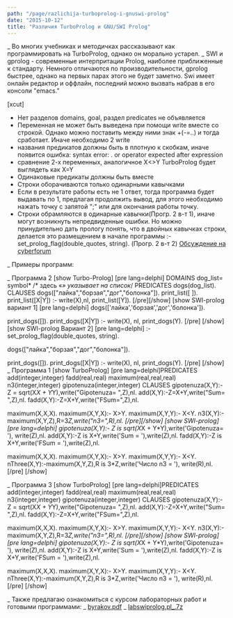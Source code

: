 ```yaml
---
path: "/page/razlichija-turboprolog-i-gnuswi-prolog"
date: "2015-10-12"
title: "Различия TurboProlog и GNU/SWI Prolog"
---
```

_ Во многих учебниках и методичках рассказывают как программировать на TurboProlog, однако он морально устарел.
_ SWI и gprolog - современные интерпритации Prolog, наиболее приближенные к стандарту. Немного отличаются по производительности, gprolog быстрее, однако на первых парах этого не будет заметно. Swi имеет онлайн редактор и оффлайн, последний можно вызвать набрав в его консоли "emacs."


[xcut]

* Нет разделов domains, goal, раздел predicates не объявляется
* Переменная не может быть выведена при помощи write вместе со строкой. Однако можно поставить между ними знак +(-=..) и тогда сработает. Иначе необходимо 2 write
* названия предикатов должны быть в плотную к скобкам, иначе появится ошибка:
syntax error: . or operator expected after expression
* сравнение 2-х переменных, аналогичное X<>Y TurboProlog будет выглядеть как X=Y
* Одинаковые предикаты должны быть вместе
* Строки оборачиваются только одинарными кавычками
* Если в результате работы есть не 1 ответ, тогда программа будет выдавать по 1, предлагая продолжить вывод, для этого необходимо нажать точку с запятой ";" или для окончания работы точку.
* Строки обрамляются в одинарные кавычки(Прогр. 2 в-т 1), иначе могут возникнуть непредвиденные ошибки. Но можно принудительно дать прологу понять, что в двойных кавычках строки, делается это размещением в начале программы :- set_prolog_flag(double_quotes, string). (Прогр. 2 в-т 2) <a href ="http://www.cyberforum.ru/prolog/thread1551889.html">Обсуждение на cyberforum</a>

_ Примеры программ:

_ Программа 2
[show Turbo-Prolog]
[pre lang=delphi]
DOMAINS
dog_list= symbol* /* здесь «*» указывает на список*/
PREDICATES
dogs(dog_list).
CLAUSES
dogs(["лайка","борзая","дог","болонка"]).
print_list([ ]).
print_list([X|Y]) :- write(X),nl, print_list([Y]).
[/pre][/show]
[show SWI-prolog вариант 1]
[pre lang=delphi]
dogs(['лайка','борзая','дог','болонка']).
 
print_dogs([]).
print_dogs([X|Y]) :-
    write(X), nl,
    print_dogs(Y).
[/pre]
[/show]
[show SWI-prolog Вариант 2]
[pre lang=delphi]
:- set_prolog_flag(double_quotes, string).
 
dogs(["лайка","борзая","дог","болонка"]).
 
print_dogs([]).
print_dogs([X|Y]) :-
    write(X), nl,
    print_dogs(Y).
[/pre]
[/show]
_ Программа 1
[show TurboProlog]
[pre lang=delphi]PREDICATES
add(integer,integer)
fadd(real,real)
maximum(real,real,real)
n3(integer,integer)
gipotenuza(integer,integer)
CLAUSES
gipotenuza(X,Y):- Z = sqrt(X*X + Y*Y),write("Gipotenuza= ",Z),nl.
add(X,Y):-Z=X+Y,write("Sum= ",Z),nl.
fadd(X,Y):-Z=X+Y,write("FSum=",Z),nl.

maximum(X,X,X).
maximum(X,Y,X):- X>Y.
maximum(X,Y,Y):- X<Y.
n3(X,Y):-maximum(X,Y,Z),R=3*Z,write("n3=",R),nl.
[/pre][/show]
[show SWI-prolog]
[pre lang=delphi]
gipotenuza(X,Y):- Z is sqrt(X*X + Y*Y),write('Gipotenuza= '),
write(Z),nl.
add(X,Y):-Z is X+Y,write('Sum = '),write(Z),nl.
fadd(X,Y):-Z is X+Y,write('FSum = '),write(Z),nl.

maximum(X,X,X).
maximum(X,Y,X):- X>Y.
maximum(X,Y,Y):- X<Y.
nThree(X,Y):-maximum(X,Y,Z),R is 3*Z,write('Число n3 = '), write(R),nl.
[/pre]
[/show]


 <!-- nosimple -->
_ Программа 3
[show TurboProlog]
[pre lang=delphi]PREDICATES
add(integer,integer)
fadd(real,real)
maximum(real,real,real)
n3(integer,integer)
gipotenuza(integer,integer)
CLAUSES
gipotenuza(X,Y):- Z = sqrt(X*X + Y*Y),write("Gipotenuza= ",Z),nl.
add(X,Y):-Z=X+Y,write("Sum= ",Z),nl.
fadd(X,Y):-Z=X+Y,write("FSum=",Z),nl.

maximum(X,X,X).
maximum(X,Y,X):- X>Y.
maximum(X,Y,Y):- X<Y.
n3(X,Y):-maximum(X,Y,Z),R=3*Z,write("n3=",R),nl.
[/pre][/show]
[show SWI-prolog]
[pre lang=delphi]
gipotenuza(X,Y):- Z is sqrt(X*X + Y*Y),write('Gipotenuza= '),
write(Z),nl.
add(X,Y):-Z is X+Y,write('Sum = '),write(Z),nl.
fadd(X,Y):-Z is X+Y,write('FSum = '),write(Z),nl.

maximum(X,X,X).
maximum(X,Y,X):- X>Y.
maximum(X,Y,Y):- X<Y.
nThree(X,Y):-maximum(X,Y,Z),R is 3*Z,write('Число n3 = '), write(R),nl.
[/pre]
[/show]
 <!-- 
osimple -->
_ Также предлагаю ознакомиться с курсом лабораторных работ и готовыми программами:
_ <a title="byrakov.pdf" href="http://stud.ashcherbakov.ru/uploads/_pages/24/byrakov.pdf">byrakov.pdf</a>
_ <a title="labswiprolog.pl_.7z" href="http://stud.ashcherbakov.ru/uploads/_pages/24/labswiprolog.pl_.7z">labswiprolog.pl_.7z</a>